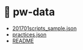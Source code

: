 # 📂 pw-data

<!--Index-->

- [201701scripts_sample.json](./2%20-%20%C3%87al%C4%B1%C5%9Fma%20Notebooklar%C4%B1/pw-data/201701scripts_sample.json.gz)
- [practices.json](./2%20-%20%C3%87al%C4%B1%C5%9Fma%20Notebooklar%C4%B1/pw-data/practices.json.gz)
- [README](./2%20-%20%C3%87al%C4%B1%C5%9Fma%20Notebooklar%C4%B1/pw-data/README.md)

<!--Index-->
